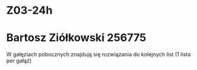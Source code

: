 # Z03-24h
# Bartosz Ziółkowski 256775
W gałęziach pobocznych znajdują się rozwiązania do kolejnych list (1 lista per gałąź)
